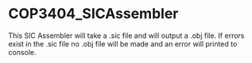 # COP3404_SICAssembler

This SIC Assembler will take a .sic file and will output a .obj file.
If errors exist in the .sic file no .obj file will be made and an error will printed to console.
